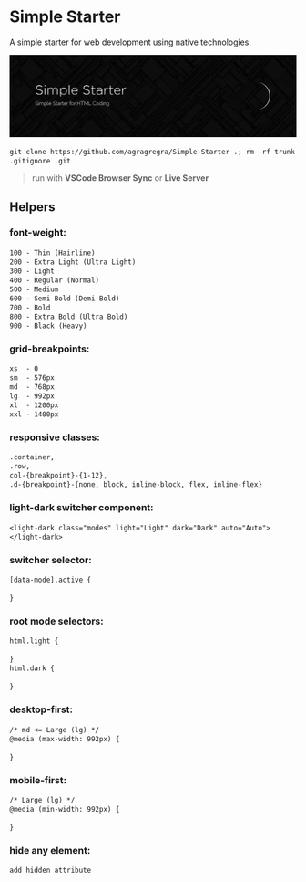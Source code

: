 # Simple Starter
A simple starter for web development using native technologies.

![Simple-Starter](https://raw.githubusercontent.com/agragregra/Simple-Starter/main/img/preview.png)
```
git clone https://github.com/agragregra/Simple-Starter .; rm -rf trunk .gitignore .git
```

> run with **VSCode Browser Sync** or **Live Server**

## Helpers

### font-weight:
```
100 - Thin (Hairline)
200 - Extra Light (Ultra Light)
300 - Light
400 - Regular (Normal)
500 - Medium
600 - Semi Bold (Demi Bold)
700 - Bold
800 - Extra Bold (Ultra Bold)
900 - Black (Heavy)
```

### grid-breakpoints:
```
xs  - 0
sm  - 576px
md  - 768px
lg  - 992px
xl  - 1200px
xxl - 1400px
```

### responsive classes:
```
.container,
.row,
col-{breakpoint}-{1-12},
.d-{breakpoint}-{none, block, inline-block, flex, inline-flex}
```

### light-dark switcher component:
```
<light-dark class="modes" light="Light" dark="Dark" auto="Auto"></light-dark>
```

### switcher selector:
```
[data-mode].active {

}
```

### root mode selectors:
```
html.light {

}
html.dark {

}
```

### desktop-first:
```
/* md <= Large (lg) */
@media (max-width: 992px) {

}
```

### mobile-first:
```
/* Large (lg) */
@media (min-width: 992px) {

}
```

### hide any element:
```
add hidden attribute
```
